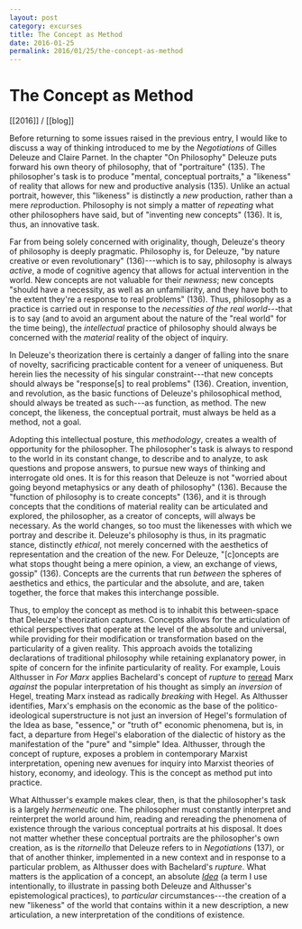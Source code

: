 ```yaml
---
layout: post
category: excurses
title: The Concept as Method
date: 2016-01-25
permalink: 2016/01/25/the-concept-as-method
---
```


# The Concept as Method

[[2016]] / [[blog]]

Before returning to some issues raised in the previous entry, I would like to discuss a way of thinking introduced to me by the *Negotiations* of Gilles Deleuze and Claire Parnet. In the chapter "On Philosophy" Deleuze puts forward his own theory of philosophy, that of "portraiture" (135). The philosopher's task is to produce "mental, conceptual portraits," a "likeness" of reality that allows for new and productive analysis (135). Unlike an actual portrait, however, this "likeness" is distinctly a *new* production, rather than a mere *re*production. Philosophy is not simply a matter of *repeating* what other philosophers have said, but of "inventing new concepts" (136). It is, thus, an innovative task.

Far from being solely concerned with originality, though, Deleuze's theory of philosophy is deeply pragmatic. Philosophy is, for Deleuze, "by nature creative or even revolutionary" (136)---which is to say, philosophy is always *active*, a mode of cognitive agency that allows for actual intervention in the world. New concepts are not valuable for their *newness*; new concepts "should have a necessity, as well as an unfamiliarity, and they have both to the extent they're a response to real problems" (136). Thus, philosophy as a practice is carried out in response to the *necessities of the real world*---that is to say (and to avoid an argument about the nature of the "real world" for the time being), the *intellectual* practice of philosophy should always be concerned with the *material* reality of the object of inquiry.

In Deleuze's theorization there is certainly a danger of falling into the snare of novelty, sacrificing practicable content for a veneer of uniqueness. But herein lies the necessity of his singular constraint---that new concepts should always be "response\[s\] to real problems" (136). Creation, invention, and revolution, as the basic functions of Deleuze's philosophical method, should always be treated as such---as function, as method. The new concept, the likeness, the conceptual portrait, must always be held as a method, not a goal.

Adopting this intellectual posture, this *methodology*, creates a wealth of opportunity for the philosopher. The philosopher's task is always to respond to the world in its constant change, to describe and to analyze, to ask questions and propose answers, to pursue new ways of thinking and interrogate old ones. It is for this reason that Deleuze is not "worried about going beyond metaphysics or any death of philosophy" (136). Because the "function of philosophy is to create concepts" (136), and it is through concepts that the conditions of material reality can be articulated and explored, the philosopher, as a creator of concepts, will always be necessary. As the world changes, so too must the likenesses with which we portray and describe it. Deleuze's philosophy is thus, in its pragmatic stance, distinctly *ethical*, not merely concerned with the aesthetics of representation and the creation of the new. For Deleuze, "\[c\]oncepts are what stops thought being a mere opinion, a view, an exchange of views, gossip" (136). Concepts are the currents that run *between* the spheres of aesthetics and ethics, the particular and the absolute, and are, taken together, the force that makes this interchange possible.

Thus, to employ the concept as method is to inhabit this between-space that Deleuze's theorization captures. Concepts allows for the articulation of ethical perspectives that operate at the level of the absolute and universal, while providing for their modification or transformation based on the particularity of a given reality. This approach avoids the totalizing declarations of traditional philosophy while retaining explanatory power, in spite of concern for the infinite particularity of reality. For example, Louis Althusser in *For Marx* applies Bachelard's concept of *rupture* to [reread](https://www.marxists.org/reference/archive/althusser/1962/overdetermination.htm) Marx *against* the popular interpretation of his thought as simply an *inversion* of Hegel, treating Marx instead as radically *breaking* with Hegel. As Althusser identifies, Marx's emphasis on the economic as the base of the politico-ideological superstructure is not just an inversion of Hegel's formulation of the Idea as base, "essence," or "truth of" economic phenomena, but is, in fact, a departure from Hegel's elaboration of the dialectic of history as the manifestation of the "pure" and "simple" Idea. Althusser, through the concept of rupture, exposes a problem in contemporary Marxist interpretation, opening new avenues for inquiry into Marxist theories of history, economy, and ideology. This is the concept as method put into practice.

What Althusser's example makes clear, then, is that the philosopher's task is a largely *hermeneutic* one. The philosopher must constantly interpret and reinterpret the world around him, reading and rereading the phenomena of existence through the various conceptual portraits at his disposal. It does not matter whether these conceptual portraits are the philosopher's own creation, as is the *ritornello* that Deleuze refers to in *Negotiations* (137), or that of another thinker, implemented in a new context and in response to a particular problem, as Althusser does with Bachelard's *rupture*. What matters is the application of a concept, an absolute [*Idea*](https://www.marxists.org/reference/archive/hegel/works/sl/slidea.htm) (a term I use intentionally, to illustrate in passing both Deleuze and Althusser's epistemological practices), to *particular*
circumstances---the creation of a new "likeness" of the world that contains within it a new description, a new articulation, a new interpretation of the conditions of existence.
